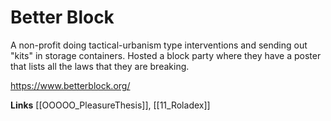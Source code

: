 # Better Block

A non-profit doing tactical-urbanism type interventions and sending out "kits" in storage containers. 
Hosted a block party where they have a poster that lists all the laws that they are breaking. 

https://www.betterblock.org/

**Links**
[[OOOOO_PleasureThesis]], [[11_Roladex]]